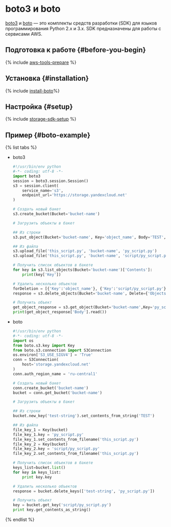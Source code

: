 # boto3 и boto

[boto3](https://github.com/boto/boto3) и [boto](https://github.com/boto/boto) — это комплекты средств разработки (SDK) для языков программирования Python 2.x и 3.x. SDK предназначены для работы с сервисами AWS.


## Подготовка к работе {#before-you-begin}

{% include [aws-tools-prepare](../../_includes/aws-tools/aws-tools-prepare.md) %}

## Установка {#installation}

{% include [install-boto](../../_includes/aws-tools/install-boto.md)%}

## Настройка {#setup}

{% include [storage-sdk-setup](../_includes_service/storage-sdk-setup.md) %}


## Пример {#boto-example}

{% list tabs %}

- boto3
  
  ```python
  #!/usr/bin/env python
  #-*- coding: utf-8 -*-
  import boto3
  session = boto3.session.Session()
  s3 = session.client(
      service_name='s3',
      endpoint_url='https://storage.yandexcloud.net'
  )
  
  # Создать новый бакет
  s3.create_bucket(Bucket='bucket-name')
  
  # Загрузить объекты в бакет
  
  ## Из строки
  s3.put_object(Bucket='bucket-name', Key='object_name', Body='TEST', StorageClass='COLD')
  
  ## Из файла
  s3.upload_file('this_script.py', 'bucket-name', 'py_script.py')
  s3.upload_file('this_script.py', 'bucket-name', 'script/py_script.py')
  
  # Получить список объектов в бакете
  for key in s3.list_objects(Bucket='bucket-name')['Contents']:
      print(key['Key'])
  
  # Удалить несколько объектов
  forDeletion = [{'Key':'object_name'}, {'Key':'script/py_script.py'}]
  response = s3.delete_objects(Bucket='bucket-name', Delete={'Objects': forDeletion})
  
  # Получить объект
  get_object_response = s3.get_object(Bucket='bucket-name',Key='py_script.py')
  print(get_object_response['Body'].read())
  ```
  
- boto
  
  ```python
  #!/usr/bin/env python
  #-*- coding: utf-8 -*-
  import os
  from boto.s3.key import Key
  from boto.s3.connection import S3Connection
  os.environ['S3_USE_SIGV4'] = 'True'
  conn = S3Connection(
      host='storage.yandexcloud.net'
  )
  conn.auth_region_name = 'ru-central1'
  
  # Создать новый бакет
  conn.create_bucket('bucket-name')
  bucket = conn.get_bucket('bucket-name')
  
  # Загрузить объекты в бакет
  
  ## Из строки
  bucket.new_key('test-string').set_contents_from_string('TEST')
  
  ## Из файла
  file_key_1 = Key(bucket)
  file_key_1.key = 'py_script.py'
  file_key_1.set_contents_from_filename('this_script.py')
  file_key_2 = Key(bucket)
  file_key_2.key = 'script/py_script.py'
  file_key_2.set_contents_from_filename('this_script.py')
  
  # Получить список объектов в бакете
  keys_list=bucket.list()
  for key in keys_list:
      print key.key
  
  # Удалить несколько объектов
  response = bucket.delete_keys(['test-string', 'py_script.py'])
  
  # Получить объект
  key = bucket.get_key('script/py_script.py')
  print key.get_contents_as_string()
  ```
  
{% endlist %}
